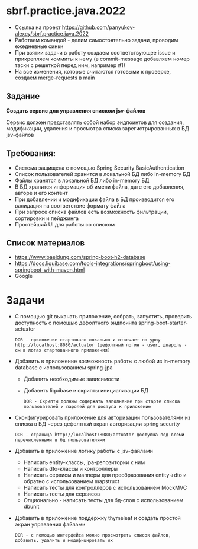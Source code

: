 # sbrf.practice.java.2022

* Ссылка на проект https://github.com/panyukov-alexey/sbrf.practice.java.2022
* Работаем командой - делим самостоятельно задачи, проводим ежедневные синки
* При взятии задачи в работу создаем соответствующее issue и прикрепляем коммиты к нему (в commit-message добавляем номер таски с решеткой перед ним, например #1)
* На все изменения, которые считаются готовыми к проверке, создаем merge-requests в main

## Задание

**Создать сервис для управления списком jsv-файлов**

Сервис должен представлять собой набор эндпоинтов для создания, модификации, удаления и просмотра списка зарегистрированных в БД jsv-файлов

## Требования:
* Система защищена с помощью Spring Security BasicAuthentication
* Список пользователей хранится в локальной БД либо in-memory БД
* Файлы хранятся в локальной БД либо in-memory БД
* В БД хранится информация об имени файла, дате его добавления, авторе и его контент
* При добавлении и модификации файла в БД производится его валидация на соответствие формату файла
* При запросе списка файлов есть возможность фильтрации, сортировки и пейджинга
* Простейший UI для работы со списком

## Список материалов
* https://www.baeldung.com/spring-boot-h2-database
* https://docs.liquibase.com/tools-integrations/springboot/using-springboot-with-maven.html
* Google


# Задачи

* С помощью git выкачать приложение, собрать, запустить, проверить доступность с помощью дефолтного эндпоинта spring-boot-starter-actuator

      DOR - приложение стартовало локально и отвечает по урлу http://localhost:8080/actuator (дефолтный логин - user, дпароль - см в логах стартованного приложения)



* Добавить в приложение возможность работы с любой из in-memory database с использованием spring-jpa 

  * Добавить необходимые зависимости 
  * Добавить liquibase и скрипты инициализации БД
            
        DOR - Скрипты должны содержать заполнение при старте списка пользователей и паролей для доступа к приложению
  
* Сконфигурировать приложение для авторизации пользователями из списка в БД через дефолтный экран авторизации spring security

      DOR - страница http://localhost:8080/actuator доступна под всеми перечисленными в бд пользователями
	
* Добавить в приложение логику работы с jsv-файлами

  * Написать entity-классы, jpa-репозитории к ним
  * Написать dto-классы и контроллеры
  * Написать сервисы и мапперы для преобразования entity->dto и обратно с использованием mapstruct
  * Написать тесты для контроллеров с использованием MockMVC
  * Написать тесты для сервисов
  * Опционально - написать тесты для бд-слоя с использованием dbunit
  

* Добавить в приложение поддержку thymeleaf и создать простой экран управления файлами

      DOR - с помощью интерфейса можно просмотреть список файлов, добавить, удалить и модифицировать их